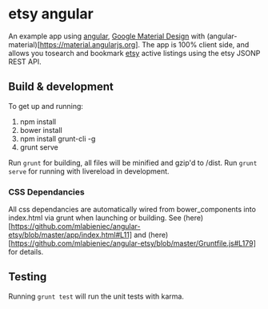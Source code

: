 # etsy angular

An example app using [angular](https://angularjs.org), [Google Material Design](http://www.google.com/design/spec/material-design/introduction.html) with (angular-material)[https://material.angularjs.org]. The app is 100% client side, and allows you tosearch and bookmark [etsy](https://etsy.com) active listings using the etsy JSONP REST API.

## Build & development

To get up and running:
1. npm install
2. bower install
2. npm install grunt-cli -g
3. grunt serve

Run `grunt` for building, all files will be minified and gzip'd to /dist. Run `grunt serve` for running with livereload in development.

### CSS Dependancies
All css dependancies are automatically wired from bower_components into index.html via grunt when launching or building. See (here)[https://github.com/mlabieniec/angular-etsy/blob/master/app/index.html#L11] and (here)[https://github.com/mlabieniec/angular-etsy/blob/master/Gruntfile.js#L179] for details.

## Testing

Running `grunt test` will run the unit tests with karma.
